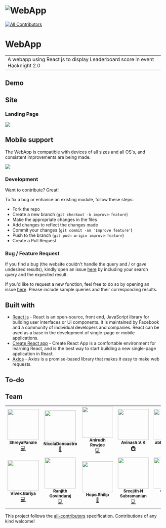 # ![WebApp](https://raw.githubusercontent.com/NicolaDonoastro/leaderboard/hotfix/readme-update/public/demo_hacknight_leaderboard.png)
<!-- ALL-CONTRIBUTORS-BADGE:START - Do not remove or modify this section -->
[![All Contributors](https://img.shields.io/badge/all_contributors-13-orange.svg?style=flat-square)](#contributors-)
<!-- ALL-CONTRIBUTORS-BADGE:END -->

# WebApp

<table>
<tr>
<td>
  A webapp using React js to display Leaderboard score in event Hacknight 2.0 
</td>
</tr>
</table>

## Demo

## Site

### Landing Page

![](https://raw.githubusercontent.com/NicolaDonoastro/leaderboard/hotfix/readme-update/public/demo_hacknight_leaderboard.png)

## Mobile support

The WebApp is compatible with devices of all sizes and all OS's, and consistent improvements are being made.

![](https://raw.githubusercontent.com/NicolaDonoastro/leaderboard/hotfix/readme-update/public/demo_mobile_HackNight%20Leaderboard%20.png)

### Development

Want to contribute? Great!

To fix a bug or enhance an existing module, follow these steps:

- Fork the repo
- Create a new branch (`git checkout -b improve-feature`)
- Make the appropriate changes in the files
- Add changes to reflect the changes made
- Commit your changes (`git commit -am 'Improve feature'`)
- Push to the branch (`git push origin improve-feature`)
- Create a Pull Request

### Bug / Feature Request

If you find a bug (the website couldn't handle the query and / or gave undesired results), kindly open an issue [here](https://github.com/acmpesuecc/leaderboard/issues/new) by including your search query and the expected result.

If you'd like to request a new function, feel free to do so by opening an issue [here](https://github.com/acmpesuecc/leaderboard/issues/new). Please include sample queries and their corresponding results.

## Built with

- [React js](https://reactjs.org/) - React is an open-source, front end, JavaScript library for building user interfaces or UI components. It is maintained by Facebook and a community of individual developers and companies. React can be used as a base in the development of single-page or mobile applications.
- [Create React app](https://reactjs.org/docs/create-a-new-react-app.html) - Create React App is a comfortable environment for learning React, and is the best way to start building a new single-page application in React.
- [Axios](https://github.com/axios/axios) - Axios is a promise-based library that makes it easy to make web requests.

## To-do

## Team

<!-- ALL-CONTRIBUTORS-LIST:START - Do not remove or modify this section -->
<!-- prettier-ignore-start -->
<!-- markdownlint-disable -->
<table>
  <tr>
    <td align="center"><a href="https://github.com/ShreyaPanale"><img src="https://avatars3.githubusercontent.com/u/44115662?v=4" width="100px;" alt=""/><br /><sub><b>ShreyaPanale</b></sub></a><br /><a href="https://github.com/acmpesuecc/leaderboard/commits?author=ShreyaPanale" title="Code">💻</a></td>
    <td align="center"><a href="https://github.com/NicolaDonoastro"><img src="https://avatars0.githubusercontent.com/u/58669807?v=4" width="100px;" alt=""/><br /><sub><b>NicolaDonoastro</b></sub></a><br /><a href="https://github.com/acmpesuecc/leaderboard/commits?author=NicolaDonoastro" title="Documentation">📖</a></td>
    <td align="center"><a href="http://anirudhrowjee.xyz"><img src="https://avatars0.githubusercontent.com/u/42117791?v=4" width="100px;" alt=""/><br /><sub><b>Anirudh Rowjee</b></sub></a><br /><a href="https://github.com/acmpesuecc/leaderboard/commits?author=anirudhRowjee" title="Code">💻</a></td>
    <td align="center"><a href="https://github.com/avinash-vk"><img src="https://avatars1.githubusercontent.com/u/51489449?v=4" width="100px;" alt=""/><br /><sub><b>Avinash V K</b></sub></a><br /><a href="#infra-avinash-vk" title="Infrastructure (Hosting, Build-Tools, etc)">🚇</a></td>
    <td align="center"><a href="https://github.com/abhishek-pes"><img src="https://avatars3.githubusercontent.com/u/54106076?v=4" width="100px;" alt=""/><br /><sub><b>abhishek-pes</b></sub></a><br /><a href="https://github.com/acmpesuecc/leaderboard/commits?author=abhishek-pes" title="Code">💻</a></td>
    <td align="center"><a href="https://github.com/RakshithRAcharya"><img src="https://avatars0.githubusercontent.com/u/44904179?v=4" width="100px;" alt=""/><br /><sub><b>Rakshith R Acharya</b></sub></a><br /><a href="https://github.com/acmpesuecc/leaderboard/commits?author=RakshithRAcharya" title="Documentation">📖</a></td>
    <td align="center"><a href="https://github.com/mtrunt"><img src="https://avatars0.githubusercontent.com/u/1170107?v=4" width="100px;" alt=""/><br /><sub><b>Mario</b></sub></a><br /><a href="https://github.com/acmpesuecc/leaderboard/commits?author=mtrunt" title="Documentation">📖</a></td>
  </tr>
  <tr>
    <td align="center"><a href="https://www.linkedin.com/in/vivek-bariya/"><img src="https://avatars0.githubusercontent.com/u/19869900?v=4" width="100px;" alt=""/><br /><sub><b>Vivek Bariya</b></sub></a><br /><a href="https://github.com/acmpesuecc/leaderboard/commits?author=superneutrino8" title="Code">💻</a></td>
    <td align="center"><a href="https://github.com/RanjithGovindaraj"><img src="https://avatars1.githubusercontent.com/u/44660650?v=4" width="100px;" alt=""/><br /><sub><b>Ranjith Govindaraj</b></sub></a><br /><a href="https://github.com/acmpesuecc/leaderboard/commits?author=RanjithGovindaraj" title="Code">💻</a></td>
    <td align="center"><a href="https://github.com/frozenchicken"><img src="https://avatars3.githubusercontent.com/u/67844226?v=4" width="100px;" alt=""/><br /><sub><b>Hope Philip</b></sub></a><br /><a href="https://github.com/acmpesuecc/leaderboard/commits?author=frozenchicken" title="Documentation">📖</a></td>
    <td align="center"><a href="http://fb.com/sreejith.n.subramanian"><img src="https://avatars1.githubusercontent.com/u/28445535?v=4" width="100px;" alt=""/><br /><sub><b>Sreejith N Subramanian</b></sub></a><br /><a href="https://github.com/acmpesuecc/leaderboard/commits?author=SreejithNS" title="Code">💻</a></td>
    <td align="center"><a href="https://github.com/chinmaym07"><img src="https://avatars1.githubusercontent.com/u/44670961?v=4" width="100px;" alt=""/><br /><sub><b>Chinmay Mehta</b></sub></a><br /><a href="https://github.com/acmpesuecc/leaderboard/commits?author=chinmaym07" title="Code">💻</a></td>
    <td align="center"><a href="https://github.com/Gurvir-Sandhar"><img src="https://avatars3.githubusercontent.com/u/39442841?v=4" width="100px;" alt=""/><br /><sub><b>Gurvir </b></sub></a><br /><a href="https://github.com/acmpesuecc/leaderboard/commits?author=Gurvir-Sandhar" title="Code">💻</a></td>
  </tr>
</table>

<!-- markdownlint-enable -->
<!-- prettier-ignore-end -->
<!-- ALL-CONTRIBUTORS-LIST:END -->

This project follows the [all-contributors](https://github.com/all-contributors/all-contributors) specification. Contributions of any kind welcome!